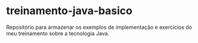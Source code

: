 # treinamento-java-basico

Repositório para armazenar os exemplos de implementação e exercícios do meu treinamento sobre a tecnologia Java.
